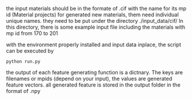 the input materials should be in the formate of .cif with the name for its mp id (Material projects)
for generated new materials, them need individual unique names.
they need to be put under the directory ./input_data/cif/ 
In this directory, there is some example input file including the materials with mp id from 170 to 201

with the environment properly installed and input data inplace,
the script can be executed by 

```
python run.py
```

the output of each feature generating function is a dictnary. The keys are filenames or mpids (depend on your input), the values are generated feature vectors.
all generated feature is stored in the output folder in the format of .npy



